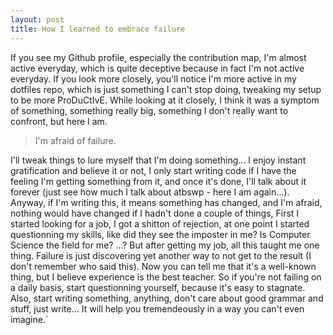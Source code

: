 ```yaml
---
layout: post
title: How I learned to embrace failure
---
```


If you see my Github profile, especially the contribution map, I'm almost active everyday, which is quite
deceptive because in fact I'm not active everyday. If you look more closely, you'll notice I'm more active
in my dotfiles repo, which is just something I can't stop doing, tweaking my setup to be more ProDuCtIvE.
While looking at it closely, I think it was a symptom of something, something really big, something I don't
really want to confront, but here I am. 

> I'm afraid of failure. 

I'll tweak things to lure myself that I'm
doing something... I enjoy instant gratification and believe it or not, I only start writing code if I have
the feeling I'm getting something from it, and once it's done, I'll talk about it forever (just see how
much I talk about atbswp - here I am again...). Anyway, if I'm writing this, it means something has changed,
and I'm afraid, nothing would have changed if I hadn't done a couple of things, First I started looking for a
job, I got a shitton of rejection, at one point I started questionning my skills, like did they see the
imposter in me? Is Computer Science the field for me? ...? But after getting my job, all this taught me one
thing. Failure is just discovering yet another way to not get to the result (I don't remember who said this).
Now you can tell me that it's a well-known thing, but I believe experience is the best teacher. So if you're
not failing on a daily basis, start questionning yourself, because it's easy to stagnate. Also, start writing
something, anything, don't care about good grammar and stuff, just write... It will help you tremendeously
in a way you can't even imagine.`

